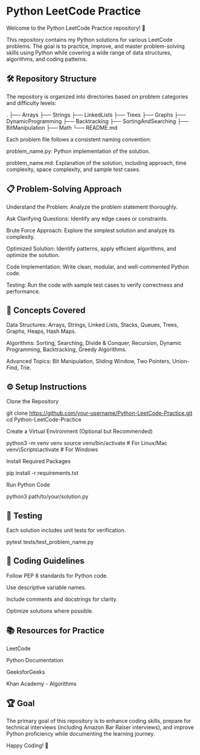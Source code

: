 # Python LeetCode Practice

Welcome to the Python LeetCode Practice repository! 🚀

This repository contains my Python solutions for various LeetCode problems. The goal is to practice, improve, and master problem-solving skills using Python while covering a wide range of data structures, algorithms, and coding patterns.

## 🛠️ Repository Structure

The repository is organized into directories based on problem categories and difficulty levels:

.
├── Arrays
├── Strings
├── LinkedLists
├── Trees
├── Graphs
├── DynamicProgramming
├── Backtracking
├── SortingAndSearching
├── BitManipulation
├── Math
└── README.md

Each problem file follows a consistent naming convention:

problem_name.py: Python implementation of the solution.

problem_name.md: Explanation of the solution, including approach, time complexity, space complexity, and sample test cases.

## 📋 Problem-Solving Approach

Understand the Problem: Analyze the problem statement thoroughly.

Ask Clarifying Questions: Identify any edge cases or constraints.

Brute Force Approach: Explore the simplest solution and analyze its complexity.

Optimized Solution: Identify patterns, apply efficient algorithms, and optimize the solution.

Code Implementation: Write clean, modular, and well-commented Python code.

Testing: Run the code with sample test cases to verify correctness and performance.

## 🧠 Concepts Covered

Data Structures: Arrays, Strings, Linked Lists, Stacks, Queues, Trees, Graphs, Heaps, Hash Maps.

Algorithms: Sorting, Searching, Divide & Conquer, Recursion, Dynamic Programming, Backtracking, Greedy Algorithms.

Advanced Topics: Bit Manipulation, Sliding Window, Two Pointers, Union-Find, Trie.

## ⚙️ Setup Instructions

Clone the Repository

git clone https://github.com/your-username/Python-LeetCode-Practice.git
cd Python-LeetCode-Practice

Create a Virtual Environment (Optional but Recommended)

python3 -m venv venv
source venv/bin/activate   # For Linux/Mac
venv\Scripts\activate     # For Windows

Install Required Packages

pip install -r requirements.txt

Run Python Code

python3 path/to/your/solution.py

## 🧪 Testing

Each solution includes unit tests for verification.

pytest tests/test_problem_name.py


## 🤖 Coding Guidelines

Follow PEP 8 standards for Python code.

Use descriptive variable names.

Include comments and docstrings for clarity.

Optimize solutions where possible.

## 📚 Resources for Practice

LeetCode

Python Documentation

GeeksforGeeks

Khan Academy - Algorithms

## 🏆 Goal

The primary goal of this repository is to enhance coding skills, prepare for technical interviews (including Amazon Bar Raiser interviews), and improve Python proficiency while documenting the learning journey.

Happy Coding! 🎯



